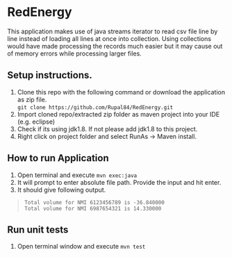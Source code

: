 # RedEnergy
This application makes use of java streams iterator to read csv file line by line instead of loading all lines at once into collection. Using collections would have made processing the records much easier but it may cause out of memory errors while processing larger files.

## Setup instructions.
1. Clone this repo with the following command or download the application as zip file. <br/>
  `git clone https://github.com/Rupal84/RedEnergy.git`
2. Import cloned repo/extracted zip folder as maven project into your IDE (e.g. eclipse)
3. Check if its using jdk1.8. If not please add jdk1.8 to this project.
4. Right click on project folder and select RunAs -> Maven install.

## How to run Application
1. Open terminal and execute `mvn exec:java`
2. It will prompt to enter absolute file path. Provide the input and hit enter.
3. It should give following output. <br>
>`Total volume for NMI 6123456789 is -36.840000` <br/>
>  `Total volume for NMI 6987654321 is 14.330000` 

## Run unit tests
1. Open terminal window and execute `mvn test`
